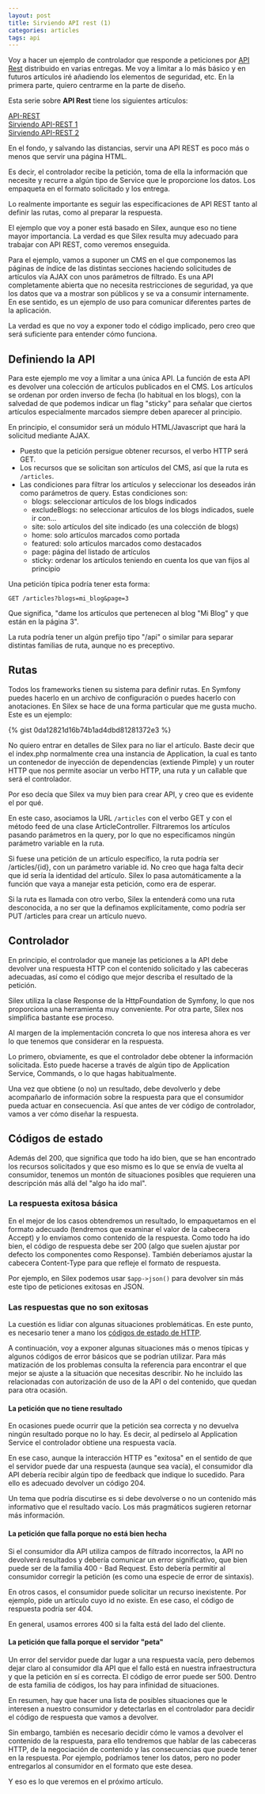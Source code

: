 ```yaml
---
layout: post
title: Sirviendo API rest (1)
categories: articles
tags: api
---
```


Voy a hacer un ejemplo de controlador que responde a peticiones por [API Rest](/api-rest/) distribuido en varias entregas. Me voy a limitar a lo más básico y en futuros artículos iré añadiendo los elementos de seguridad, etc. En la primera parte, quiero centrarme en la parte de diseño.

Esta serie sobre **API Rest** tiene los siguientes artículos:

[API-REST](/api-rest)  
[Sirviendo API-REST 1](/sirviendo-api-rest-1)  
[Sirviendo API-REST 2](/sirviendo-api-rest-2)

En el fondo, y salvando las distancias, servir una API REST es poco más o menos que servir una página HTML.

Es decir, el controlador recibe la petición, toma de ella la información que necesite y recurre a algún tipo de Service que le proporcione los datos. Los empaqueta en el formato solicitado y los entrega.

Lo realmente importante es seguir las especificaciones de API REST tanto al definir las rutas, como al preparar la respuesta.

El ejemplo que voy a poner está basado en Silex, aunque eso no tiene mayor importancia. La verdad es que Silex resulta muy adecuado para trabajar con API REST, como veremos enseguida.

Para el ejemplo, vamos a suponer un CMS en el que componemos las páginas de índice de las distintas secciones haciendo solicitudes de artículos vía AJAX con unos parámetros de filtrado. Es una API completamente abierta que no necesita restricciones de seguridad, ya que los datos que va a mostrar son públicos y se va a consumir internamente. En ese sentido, es un ejemplo de uso para comunicar diferentes partes de la aplicación.

La verdad es que no voy a exponer todo el código implicado, pero creo que será suficiente para entender cómo funciona.


## Definiendo la API


Para este ejemplo me voy a limitar a una única API. La función de esta API es devolver una colección de artículos publicados en el CMS. Los artículos se ordenan por orden inverso de fecha (lo habitual en los blogs), con la salvedad de que podemos indicar un flag "sticky" para señalar que ciertos artículos especialmente marcados siempre deben aparecer al principio.

En principio, el consumidor será un módulo HTML/Javascript que hará la solicitud mediante AJAX.

* Puesto que la petición persigue obtener recursos, el verbo HTTP será GET.
* Los recursos que se solicitan son artículos del CMS, así que la ruta es `/articles`.
* Las condiciones para filtrar los artículos y seleccionar los deseados irán como parámetros de query. Estas condiciones son:
  * blogs: seleccionar artículos de los blogs indicados
  * excludeBlogs: no seleccionar artículos de los blogs indicados, suele ir con...
  * site: solo artículos del site indicado (es una colección de blogs)
  * home: solo artículos marcados como portada
  * featured: solo artículos marcados como destacados
  * page: página del listado de artículos
  * sticky: ordenar los artículos teniendo en cuenta los que van fijos al principio

Una petición típica podría tener esta forma:

`GET /articles?blogs=mi_blog&page=3`

Que significa, "dame los artículos que pertenecen al blog "Mi Blog" y que están en la página 3".

La ruta podría tener un algún prefijo tipo "/api" o similar para separar distintas familias de ruta, aunque no es preceptivo.


## Rutas


Todos los frameworks tienen su sistema para definir rutas. En Symfony puedes hacerlo en un archivo de configuración o puedes hacerlo con anotaciones. En Silex se hace de una forma particular que me gusta mucho. Este es un ejemplo:

{% gist 0da12821d16b74b1ad4dbd81281372e3 %}

No quiero entrar en detalles de Silex para no liar el artículo. Baste decir que el index.php normalmente crea una instancia de Application, la cual es tanto un contenedor de inyección de dependencias (extiende Pimple) y un router HTTP que nos permite asociar un verbo HTTP, una ruta y un callable que será el controlador.

Por eso decía que Silex va muy bien para crear API, y creo que es evidente el por qué.

En este caso, asociamos la URL `/articles` con el verbo GET y con el método feed de una clase ArticleController. Filtraremos los artículos pasando parámetros en la query, por lo que no especificamos ningún parámetro variable en la ruta.

Si fuese una petición de un artículo específico, la ruta podría ser /articles/{id}, con un parámetro variable id. No creo que haga falta decir que id sería la identidad del artículo. Silex lo pasa automáticamente a la función que vaya a manejar esta petición, como era de esperar.

Si la ruta es llamada con otro verbo, Silex la entenderá como una ruta desconocida, a no ser que la definamos explícitamente, como podría ser PUT /articles para crear un artículo nuevo.


## Controlador


En principio, el controlador que maneje las peticiones a la API debe devolver una respuesta HTTP con el contenido solicitado y las cabeceras adecuadas, así como el código que mejor describa el resultado de la petición.

Silex utiliza la clase Response de la HttpFoundation de Symfony, lo que nos proporciona una herramienta muy conveniente. Por otra parte, Silex nos simplifica bastante ese proceso.

Al margen de la implementación concreta lo que nos interesa ahora es ver lo que tenemos que considerar en la respuesta.

Lo primero, obviamente, es que el controlador debe obtener la información solicitada. Esto puede hacerse a través de algún tipo de Application Service, Commands, o lo que hagas habitualmente.

Una vez que obtiene (o no) un resultado, debe devolverlo y debe acompañarlo de información sobre la respuesta para que el consumidor pueda actuar en consecuencia. Así que antes de ver código de controlador, vamos a ver cómo diseñar la respuesta.


## Códigos de estado


Además del 200, que significa que todo ha ido bien, que se han encontrado los recursos solicitados y que eso mismo es lo que se envía de vuelta al consumidor, tenemos un montón de situaciones posibles que requieren una descripción más allá del "algo ha ido mal".


### La respuesta exitosa básica


En el mejor de los casos obtendremos un resultado, lo empaquetamos en el formato adecuado (tendremos que examinar el valor de la cabecera Accept) y lo enviamos como contenido de la respuesta. Como todo ha ido bien, el código de respuesta debe ser 200 (algo que suelen ajustar por defecto los componentes como Response). También deberíamos ajustar la cabecera Content-Type para que refleje el formato de respuesta.

Por ejemplo, en Silex podemos usar `$app->json()` para devolver sin más este tipo de peticiones exitosas en JSON.


### Las respuestas que no son exitosas


La cuestión es lidiar con algunas situaciones problemáticas. En este punto, es necesario tener a mano los [códigos de estado de HTTP](https://es.wikipedia.org/wiki/Anexo:Códigos_de_estado_HTTP).

A continuación, voy a exponer algunas situaciones más o menos típicas y algunos códigos de error básicos que se podrían utilizar. Para más matización de los problemas consulta la referencia para encontrar el que mejor se ajuste a la situación que necesitas describir. No he incluido las relacionadas con autorización de uso de la API o del contenido, que quedan para otra ocasión.


#### La petición que no tiene resultado


En ocasiones puede ocurrir que la petición sea correcta y no devuelva ningún resultado porque no lo hay. Es decir, al pedírselo al Application Service el controlador obtiene una respuesta vacía.

En ese caso, aunque la interacción HTTP es "exitosa" en el sentido de que el servidor puede dar una respuesta (aunque sea vacía), el consumidor dla API debería recibir algún tipo de feedback que indique lo sucedido. Para ello es adecuado devolver un código 204.

Un tema que podría discutirse es si debe devolverse o no un contenido más informativo que el resultado vacío. Los más pragmáticos sugieren retornar más información.


#### La petición que falla porque no está bien hecha


Si el consumidor dla API utiliza campos de filtrado incorrectos, la API no devolverá resultados y debería comunicar un error significativo, que bien puede ser de la familia 400 - Bad Request. Esto debería permitir al consumidor corregir la petición (es como una especie de error de sintaxis).

En otros casos, el consumidor puede solicitar un recurso inexistente. Por ejemplo, pide un artículo cuyo id no existe. En ese caso, el código de respuesta podría ser 404.

En general, usamos errores 400 si la falta está del lado del cliente.


#### La petición que falla porque el servidor "peta"


Un error del servidor puede dar lugar a una respuesta vacía, pero debemos dejar claro al consumidor dla API que el fallo está en nuestra infraestructura y que la petición en sí es correcta. El código de error puede ser 500. Dentro de esta familia de códigos, los hay para infinidad de situaciones.

En resumen, hay que hacer una lista de posibles situaciones que le interesen a nuestro consumidor y detectarlas en el controlador para decidir el código de respuesta que vamos a devolver.

Sin embargo, también es necesario decidir cómo le vamos a devolver el contenido de la respuesta, para ello tendremos que hablar de las cabeceras HTTP, de la negociación de contenido y las consecuencias que puede tener en la respuesta. Por ejemplo, podríamos tener los datos, pero no poder entregarlos al consumidor en el formato que este desea.

Y eso es lo que veremos en el próximo artículo.
